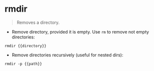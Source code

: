 # rmdir

> Removes a directory.

- Remove directory, provided it is empty. Use `rm` to remove not empty directories:

`rmdir {{directory}}`

- Remove directories recursively (useful for nested dirs):

`rmdir -p {{path}}`
